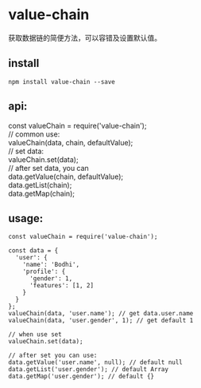 # value-chain
获取数据链的简便方法，可以容错及设置默认值。

## install

```
npm install value-chain --save
```

## api:

const valueChain = require('value-chain');<br>
// common use:<br>
valueChain(data, chain, defaultValue);<br>
// set data:<br>
valueChain.set(data);<br>
// after set data, you can<br>
data.getValue(chain, defaultValue);<br>
data.getList(chain);<br>
data.getMap(chain);<br>

## usage:

```
const valueChain = require('value-chain');

const data = {
  'user': {
    'name': 'Bodhi',
    'profile': {
      'gender': 1,
      'features': [1, 2]
    }
  }
};
valueChain(data, 'user.name'); // get data.user.name
valueChain(data, 'user.gender', 1); // get default 1

// when use set
valueChain.set(data);

// after set you can use:
data.getValue('user.name', null); // default null
data.getList('user.gender'); // default Array
data.getMap('user.gender'); // default {}
```